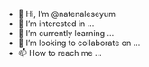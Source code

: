- 👋 Hi, I’m @natenaleseyum
- 👀 I’m interested in ...
- 🌱 I’m currently learning ...
- 💞️ I’m looking to collaborate on ...
- 📫 How to reach me ...

<!---
natenaleseyum/natenaleseyum is a ✨ special ✨ repository because its `README.md` (this file) appears on your GitHub profile.
You can click the Preview link to take a look at your changes.
--->
